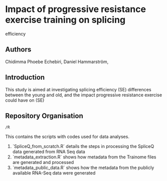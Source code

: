 # Impact of progressive resistance exercise training on splicing
efficiency


## Authors

Chidimma Phoebe Echebiri, Daniel Hammarström,

## Introduction

This study is aimed at investigating splicing efficiency (SE)
differences between the young and old, and the impact progressive
resistance exercise could have on (SE)

## Repository Organisation

`/R`

This contains the scripts with codes used for data analyses.

1.  \`SpliceQ_from_scratch.R\` details the steps in processing the
    SpliceQ data generated from RNA Seq data
2.  \`metadata_extraction.R\` shows how metadata from the Trainome files
    are generated and processed
3.  \`metadata_public_data.R\` shows how the metadata from the publicly
    available RNA-Seq data were generated  
